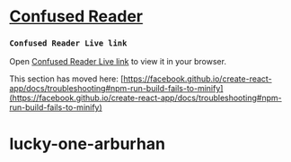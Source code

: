 
# [Confused Reader](https://confused-reader-ar.netlify.app/)

### `Confused Reader Live link`

Open [Confused Reader Live link](https://confused-reader-ar.netlify.app/) to view it in your browser.



This section has moved here: [https://facebook.github.io/create-react-app/docs/troubleshooting#npm-run-build-fails-to-minify](https://facebook.github.io/create-react-app/docs/troubleshooting#npm-run-build-fails-to-minify)
# lucky-one-arburhan
